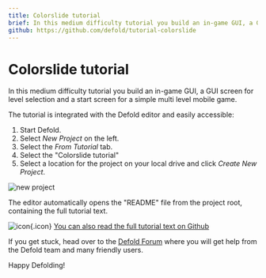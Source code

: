 ```yaml
---
title: Colorslide tutorial
brief: In this medium difficulty tutorial you build an in-game GUI, a GUI screen for level selection and a start screen for a simple multi level mobile game.
github: https://github.com/defold/tutorial-colorslide
---
```


# Colorslide tutorial

In this medium difficulty tutorial you build an in-game GUI, a GUI screen for level selection and a start screen for a simple multi level mobile game.

The tutorial is integrated with the Defold editor and easily accessible:

1. Start Defold.
2. Select *New Project* on the left.
3. Select the *From Tutorial* tab.
4. Select the "Colorslide tutorial"
5. Select a location for the project on your local drive and click *Create New Project*.

![new project](images/new-colorslide.png)

The editor automatically opens the "README" file from the project root, containing the full tutorial text.

![icon](images/icon-tutorial.svg){.icon} [You can also read the full tutorial text on Github](https://github.com/defold/tutorial-colorslide)

If you get stuck, head over to the [Defold Forum](//forum.defold.com) where you will get help from the Defold team and many friendly users.

Happy Defolding!

